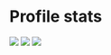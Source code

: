 # Profile stats
![](http://github-profile-summary-cards.vercel.app/api/cards/profile-details?username=AzozzALFiras&theme=github_dark)
![](http://github-profile-summary-cards.vercel.app/api/cards/repos-per-language?username=AzozzALFiras&theme=github_dark)
![](http://github-profile-summary-cards.vercel.app/api/cards/stats?username=AzozzALFiras&theme=github_dark)

